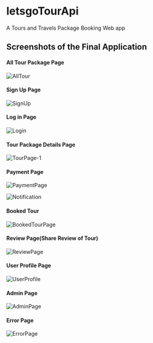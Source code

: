 # letsgoTourApi

A Tours and Travels Package Booking Web app

## Screenshots of the Final Application

#### All Tour Package Page

![AllTour](<assets/AllTour%20Page(Before%20Login).png>)

#### Sign Up Page

![SignUp](assets/signup%20page.png)

#### Log in Page

![Login](assets/Login%20Page.png)

#### Tour Package Details Page

![TourPage-1](<assets/Tour%20Page(After%20Login).png>)

#### Payment Page

![PaymentPage](assets/payment%20page.png)

![Notification](<assets/successful_notification(1).png>)

#### Booked Tour

![BookedTourPage](assets/Booked%20Tour.png)

#### Review Page(Share Review of Tour)

![ReviewPage](<assets/review(1).png>)

#### User Profile Page

![UserProfile](assets/user%20profile.png)

#### Admin Page

![AdminPage](assets/Admin%20Profile%20and%20Admin%20Dashboard.png)

#### Error Page

![ErrorPage](assets/Error%20Page.png)

